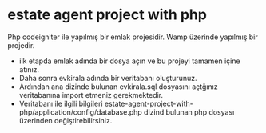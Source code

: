 # estate agent project with php
Php codeigniter ile yapılmış bir emlak projesidir. Wamp üzerinde yapılmış bir projedir.
- ilk etapda emlak adında bir dosya açın ve bu projeyi tamamen içine atınız.
- Daha sonra evkirala adında bir veritabanı oluşturunuz. 
- Ardından ana dizinde bulunan evkirala.sql dosyasını açtğınız veritabanına import etmeniz gerekmektedir. 
- Veritabanı ile ilgili bilgileri estate-agent-project-with-php/application/config/database.php dizind bulunan php dosyası üzerinden değiştirebilirsiniz. 
